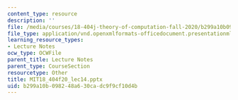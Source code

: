 ```yaml
---
content_type: resource
description: ''
file: /media/courses/18-404j-theory-of-computation-fall-2020/b299a10b098248a630cadc9f9cf10d4b_MIT18_404f20_lec14.pptx
file_type: application/vnd.openxmlformats-officedocument.presentationml.presentation
learning_resource_types:
- Lecture Notes
ocw_type: OCWFile
parent_title: Lecture Notes
parent_type: CourseSection
resourcetype: Other
title: MIT18_404f20_lec14.pptx
uid: b299a10b-0982-48a6-30ca-dc9f9cf10d4b
---
```


